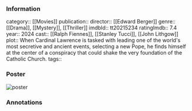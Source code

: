 ### Information
category:: [[Movies]]
publication:: 
director:: [[Edward Berger]]
genre:: [[Drama]], [[Mystery]], [[Thriller]]
imdbId:: tt20215234
ratingImdb:: 7.4
year:: 2024
cast:: [[Ralph Fiennes]], [[Stanley Tucci]], [[John Lithgow]]
plot:: When Cardinal Lawrence is tasked with leading one of the world's most secretive and ancient events, selecting a new Pope, he finds himself at the center of a conspiracy that could shake the very foundation of the Catholic Church.
tags::


### Poster
![poster](https://m.media-amazon.com/images/M/MV5BYjgxMDI5NmMtNTU3OS00ZDQxLTgxZmEtNzY1ZTBmMDY4NDRkXkEyXkFqcGc@._V1_SX300.jpg)


### Annotations
